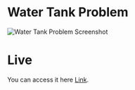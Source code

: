 # Water Tank Problem

![Water Tank Problem Screenshot](https://github.com/anirbanpaulcompany/WaterTank/assets/145089653/c55ecc39-e611-42a4-9c11-a656f9070d75)

# Live
You can access it here [Link](https://anirbanpaulcompany.github.io/WaterTank/).

